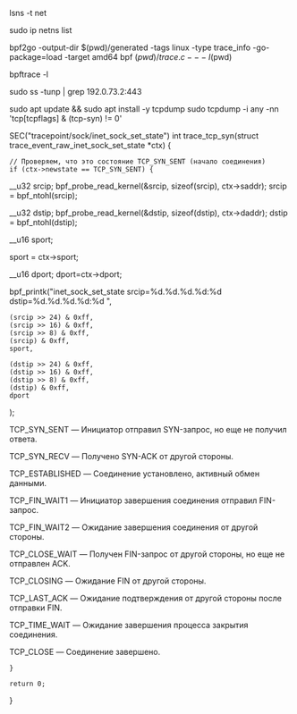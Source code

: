 lsns -t net


sudo ip netns list


bpf2go -output-dir $(pwd)/generated -tags linux -type trace_info -go-package=load -target amd64 bpf $(pwd)/trace.c -- -I$(pwd)

bpftrace -l

sudo ss -tunp | grep 192.0.73.2:443


sudo apt update && sudo apt install -y tcpdump
sudo tcpdump -i any -nn 'tcp[tcpflags] & (tcp-syn) != 0'

SEC("tracepoint/sock/inet_sock_set_state")
int trace_tcp_syn(struct trace_event_raw_inet_sock_set_state *ctx) {



    // Проверяем, что это состояние TCP_SYN_SENT (начало соединения)
    if (ctx->newstate == TCP_SYN_SENT) {


__u32 srcip;
bpf_probe_read_kernel(&srcip, sizeof(srcip), ctx->saddr);
srcip = bpf_ntohl(srcip);

__u32 dstip;
bpf_probe_read_kernel(&dstip, sizeof(dstip), ctx->daddr);
dstip = bpf_ntohl(dstip);


__u16 sport;

sport = ctx->sport;

__u16 dport;
dport=ctx->dport;


bpf_printk("inet_sock_set_state srcip=%d.%d.%d.%d:%d   dstip=%d.%d.%d.%d:%d ",

    (srcip >> 24) & 0xff,
    (srcip >> 16) & 0xff,
    (srcip >> 8) & 0xff,
    (srcip) & 0xff,
    sport,

    (dstip >> 24) & 0xff,
    (dstip >> 16) & 0xff,
    (dstip >> 8) & 0xff,
    (dstip) & 0xff,
    dport


);

TCP_SYN_SENT — Инициатор отправил SYN-запрос, но еще не получил ответа.

TCP_SYN_RECV — Получено SYN-ACK от другой стороны.

TCP_ESTABLISHED — Соединение установлено, активный обмен данными.

TCP_FIN_WAIT1 — Инициатор завершения соединения отправил FIN-запрос.

TCP_FIN_WAIT2 — Ожидание завершения соединения от другой стороны.

TCP_CLOSE_WAIT — Получен FIN-запрос от другой стороны, но еще не отправлен ACK.

TCP_CLOSING — Ожидание FIN от другой стороны.

TCP_LAST_ACK — Ожидание подтверждения от другой стороны после отправки FIN.

TCP_TIME_WAIT — Ожидание завершения процесса закрытия соединения.

TCP_CLOSE — Соединение завершено.





    }

    return 0;
}


